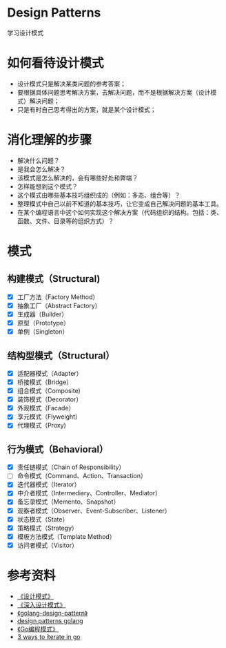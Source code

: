 # Design Patterns
学习设计模式

# 如何看待设计模式
* 设计模式只是解决某类问题的参考答案；
* 要根据具体问题思考解决方案，去解决问题，而不是根据解决方案（设计模式）解决问题；
* 只是有时自己思考得出的方案，就是某个设计模式；
# 消化理解的步骤
* 解决什么问题？
* 是我会怎么解决？
* 该模式是怎么解决的，会有哪些好处和弊端？
* 怎样能想到这个模式？
* 这个模式由哪些基本技巧组织成的（例如：多态、组合等）？
* 整理模式中自己以前不知道的基本技巧，让它变成自己解决问题的基本工具。
* 在某个编程语言中这个如何实现这个解决方案（代码组织的结构。包括：类、函数、文件、目录等的组织方式）？

# 模式

## 构建模式（Structural)
- [x] 工厂方法（Factory Method）
- [x] 抽象工厂（Abstract Factory）
- [x] 生成器（Builder）
- [x] 原型（Prototype）
- [x] 单例（Singleton）
## 结构型模式（Structural）
- [x] 适配器模式（Adapter）
- [x] 桥接模式（Bridge）
- [x] 组合模式（Composite)
- [x] 装饰模式（Decorator）
- [x] 外观模式（Facade）
- [x] 享元模式（Flyweight）
- [x] 代理模式（Proxy)

## 行为模式（Behavioral）
- [x] 责任链模式（Chain of Responsibility）
- [ ] 命令模式（Command、Action、Transaction）
- [x] 迭代器模式（Iterator）
- [x] 中介者模式（Intermediary、Controller、Mediator）
- [x] 备忘录模式（Memento、Snapshot）
- [x] 观察者模式（Observer、Event-Subscriber、Listener）
- [x] 状态模式（State）
- [x] 策略模式（Strategy）
- [x] 模板方法模式（Template Method）
- [x] 访问者模式（Visitor）
# 参考资料
* [《设计模式》](https://book.douban.com/subject/1052241)
* [《深入设计模式》](https://refactoringguru.cn/design-patterns)
* [《golang-design-pattern》](https://github.com/senghoo/golang-design-pattern)
* [design patterns golang](https://golangbyexample.com/all-design-patterns-golang/)
* [《Go编程模式》](https://coolshell.cn/articles/series/go%e7%bc%96%e7%a8%8b%e6%a8%a1%e5%bc%8f)
* [3 ways to iterate in go](https://blog.kowalczyk.info/article/1Bkr/3-ways-to-iterate-in-go.html)
